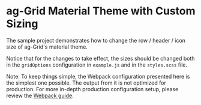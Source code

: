 # ag-Grid Material Theme with Custom Sizing

The sample project demonstrates how to change the row / header / icon size of ag-Grid's material theme. 

Notice that for the changes to take effect, 
the sizes should be changed both in the `gridOptions` configuration in `example.js` and in the `styles.scss` file.

Note: To keep things simple, the Webpack configuration presented here is the simplest one possible. The output from it is not optimized for production. 
For more in-depth production configuration setup, please review the [Webpack guide](https://webpack.js.org/guides/production/).

